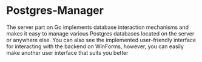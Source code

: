 # Postgres-Manager
The server part on Go implements database interaction mechanisms and makes it easy to manage various Postgres databases located on the server or anywhere else. You can also see the implemented user-friendly interface for interacting with the backend on WinForms, however, you can easily make another user interface that suits you better
